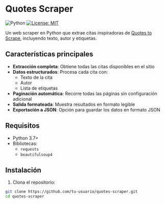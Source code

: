 # Quotes Scraper

![Python](https://img.shields.io/badge/python-3.7%2B-blue)
[![License: MIT](https://img.shields.io/badge/License-MIT-yellow.svg)](https://opensource.org/licenses/MIT)

Un web scraper en Python que extrae citas inspiradoras de [Quotes to Scrape](http://quotes.toscrape.com), incluyendo texto, autor y etiquetas.

## Características principales

- **Extracción completa**: Obtiene todas las citas disponibles en el sitio
- **Datos estructurados**: Procesa cada cita con:
  - Texto de la cita
  - Autor
  - Lista de etiquetas
- **Paginación automática**: Recorre todas las páginas sin configuración adicional
- **Salida formateada**: Muestra resultados en formato legible
- **Exportación a JSON**: Opción para guardar los datos en formato JSON

## Requisitos

- Python 3.7+
- Bibliotecas:
  - `requests`
  - `beautifulsoup4`

## Instalación

1. Clona el repositorio:
```bash
git clone https://github.com/tu-usuario/quotes-scraper.git
cd quotes-scraper
